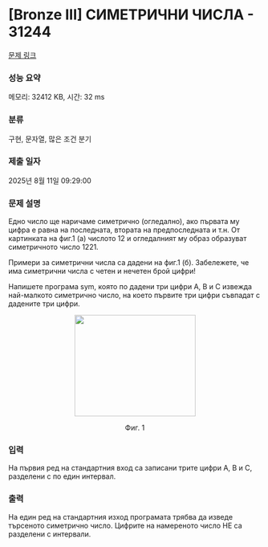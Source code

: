 # [Bronze III] СИМЕТРИЧНИ ЧИСЛА - 31244 

[문제 링크](https://www.acmicpc.net/problem/31244) 

### 성능 요약

메모리: 32412 KB, 시간: 32 ms

### 분류

구현, 문자열, 많은 조건 분기

### 제출 일자

2025년 8월 11일 09:29:00

### 문제 설명

<p>Едно число ще наричаме симетрично (огледално), ако първата му цифра е равна на последната, втората на предпоследната и т.н. От картинката на фиг.1 (а) числото 12 и огледалният му образ образуват симетричното число 1221.</p>

<p>Примери за симетрични числа са дадени на фиг.1 (б). Забележете, че има симетрични числа с четен и нечетен брой цифри!</p>

<p>Напишете програма sym, която по дадени три цифри A, B и C извежда най-малкото симетрично число, на което първите три цифри съвпадат с дадените три цифри.</p>

<p style="text-align: center;"><img alt="" src="https://upload.acmicpc.net/ffabcd92-00c2-403e-95da-adfad91a420d/-/preview/" style="width: 241px; height: 202px;"></p>

<p style="text-align: center;">Фиг. 1</p>

### 입력 

 <p>На първия ред на стандартния вход са записани трите цифри A, B и C, разделени с по един интервал.</p>

### 출력 

 <p>На един ред на стандартния изход програмата трябва да изведе търсеното симетрично число. Цифрите на намереното число НЕ са разделени с интервали.</p>


